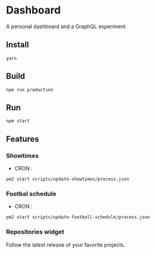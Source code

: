# Dashboard

A personal dashboard and a GraphQL experiment.

## Install

```
yarn
```

## Build

```
npm run production
```

## Run

```
npm start
```

## Features

### Showtimes

- CRON :

```
pm2 start scripts/update-showtimes/process.json
```

### Footbal schedule

- CRON :

```
pm2 start scripts/update-football-schedule/process.json
```

### Repositories widget

Follow the latest release of your favorite projects.
